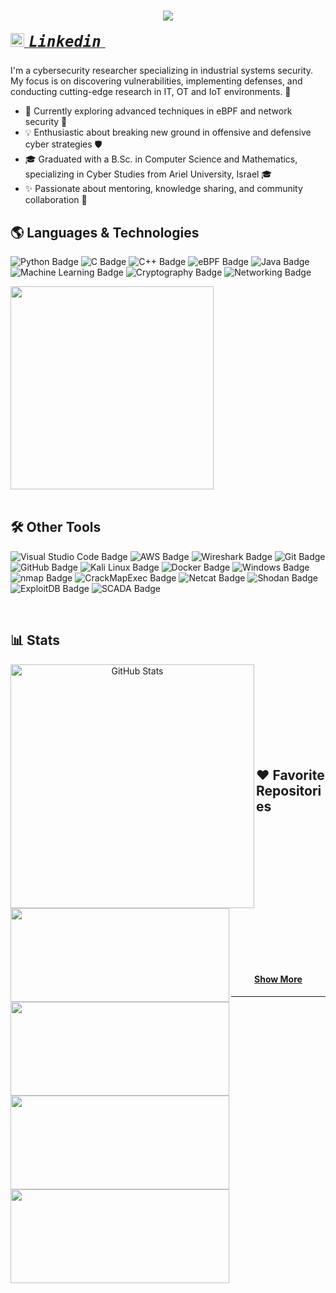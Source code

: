 <h1 align="center">
  <a href="https://git.io/typing-svg">
    <img src="https://readme-typing-svg.herokuapp.com/?lines=Hi%20there!%20👋;%20I'm%20Anna%20Pinchuk;%20Cyber%20Researcher%20and%20Security%20Expert;&center=true&size=30">
  </a>
</h1>

<!-- Connect with Me -->
<h5 align="left">
  <code><a href="https://www.linkedin.com/in/annapinchuk/" title="Linkedin Profile"><img width="22" src="images/linkedin.svg"> <span style="font-size: 24px;">Linkedin</span> </a></code>
</h5>

<!-- About Me -->
I'm a cybersecurity researcher specializing in industrial systems security. My focus is on discovering vulnerabilities, implementing defenses, and conducting cutting-edge research in IT, OT and IoT environments. 🔐

- 🌱 Currently exploring advanced techniques in eBPF and network security 🚀
- 💡 Enthusiastic about breaking new ground in offensive and defensive cyber strategies 🛡️
- 🎓 Graduated with a B.Sc. in Computer Science and Mathematics, specializing in Cyber Studies from Ariel University, Israel 🎓
- ✨ Passionate about mentoring, knowledge sharing, and community collaboration 🌟

<!-- Skills -->
## 🌎 Languages & Technologies 

![Python Badge](https://img.shields.io/badge/-Python-black?style=flat&logo=python) 
![C Badge](https://img.shields.io/badge/-C-black?style=flat) 
![C++ Badge](https://img.shields.io/badge/-C++-black?style=flat&logo=c%2B%2B) 
![eBPF Badge](https://img.shields.io/badge/-eBPF-black?style=flat) 
![Java Badge](https://img.shields.io/badge/Java-black?style=flat&logo=java) 
![Machine Learning Badge](https://img.shields.io/badge/Machine%20Learning-black?style=flat&logo=machine-learning) 
![Cryptography Badge](https://img.shields.io/badge/Cryptography-black?style=flat&logo=cryptography) 
![Networking Badge](https://img.shields.io/badge/Networking-black?style=flat&logo=network)

<div align=left>
    <a href="https://github.com/anuraghazra/github-readme-stats">
      <img width=325 align="center" src="https://github-readme-stats.vercel.app/api/top-langs/?username=annapinchuk&hide=c%23,powershell,Mathematica,Ruby,Objective-C,Objective-C%2b%2b,Cuda&title_color=61dafb&text_color=ffffff&icon_color=61dafb&bg_color=20232a&langs_count=8&layout=compact&border_color=61dafb&hide_border=true" />
    </a>
</div>
<br/>

## 🛠️ Other Tools

![Visual Studio Code Badge](https://img.shields.io/badge/-VS%20Code-black?style=flat&logo=visual-studio-code) 
![AWS Badge](https://img.shields.io/badge/-AWS-black?style=flat&logo=amazon-aws) 
![Wireshark Badge](https://img.shields.io/badge/-Wireshark-black?style=flat&logo=wireshark) 
![Git Badge](https://img.shields.io/badge/-Git-black?style=flat&logo=git) 
![GitHub Badge](https://img.shields.io/badge/-GitHub-181717?style=flat&logo=github) 
![Kali Linux Badge](https://img.shields.io/badge/Kali%20Linux-black?style=flat&logo=kalilinux) 
![Docker Badge](https://img.shields.io/badge/-Docker-black?style=flat&logo=docker) 
![Windows Badge](https://img.shields.io/badge/-Windows-black?style=flat&logo=windows) 
![nmap Badge](https://img.shields.io/badge/-nmap-black?style=flat&logo=nmap) 
![CrackMapExec Badge](https://img.shields.io/badge/-CrackMapExec-black?style=flat&logo=crackmapexec)
![Netcat Badge](https://img.shields.io/badge/-Netcat-black?style=flat&logo=netcat)
![Shodan Badge](https://img.shields.io/badge/-Shodan-black?style=flat&logo=shodan) 
![ExploitDB Badge](https://img.shields.io/badge/-ExploitDB-black?style=flat&logo=exploitdb) 
![SCADA Badge](https://img.shields.io/badge/-SCADA-black?style=flat&logo=scada)

<br/>

## 📊 Stats
<div width="100%" align="center">
    <a href="https://github.com/orelz890/github-readme-streak-stats" title="Go to Source">
      <img align="left" width=390 src="https://github-readme-streak-stats.herokuapp.com/?user=orelz890&theme=react&border=61dafb&hide_border=true" alt="GitHub Stats" />
    </a>
</div>
<br/><br/><br/><br/><br/><br/><br/><br/>

## ❤️ Favorite Repositories
<div width="100%" align="center">
  <a align="left" href="https://github.com/annapinchuk/ToReach" title="ToReach"><img align="left" height="150" src="https://github-readme-stats.vercel.app/api/pin/?username=annapinchuk&repo=ToReach&theme=react&border_color=61dafb&border_radius=10" width="350">
  </a>
  
  <a align="left" href="https://github.com/annapinchuk/Syscall-Monitor--eBPF" title="Syscall Monitor - eBPF"><img align="left" height="150" src="https://github-readme-stats.vercel.app/api/pin/?username=annapinchuk&repo=Syscall-Monitor--eBPF&theme=react&border_color=61dafb&border_radius=10" width="350" >
  </a>
</div>


<br/><br/><br/><br/><br/><br/>

<div width="100%" align="center">
  <a align="left" href="https://github.com/annapinchuk/FIDO2_webapp" title="FIDO2 Web Application"><img align="left" height="150" src="https://github-readme-stats.vercel.app/api/pin/?username=annapinchuk&repo=FIDO2_webapp&theme=react&border_color=61dafb&border_radius=10" width="350">
  </a>
  
  <a align="left" href="https://github.com/annapinchuk/RC4" title="RC4 Encryption and Brute-Force Attack"><img align="left" height="150" src="https://github-readme-stats.vercel.app/api/pin/?username=annapinchuk&repo=RC4&theme=react&border_color=61dafb&border_radius=10" width="350" >
  </a>
</div>

<br/><br/><br/><br/><br/><br/>

<h4 align="center">
  <a href="https://github.com/annapinchuk?tab=repositories" title="Show Repositories">Show More</a>
</h4>
<hr/>
